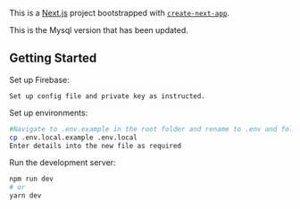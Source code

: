 This is a [Next.js](https://nextjs.org/) project bootstrapped with [`create-next-app`](https://github.com/vercel/next.js/tree/canary/packages/create-next-app).

This is the Mysql version that has been updated.

## Getting Started

Set up Firebase:

```
Set up config file and private key as instructed.
```
Set up environments:

```bash
#Navigate to .env.example in the root folder and rename to .env and follow instructions in the file
cp .env.local.example .env.local
Enter details into the new file as required
```

Run the development server:

```bash
npm run dev
# or
yarn dev
```